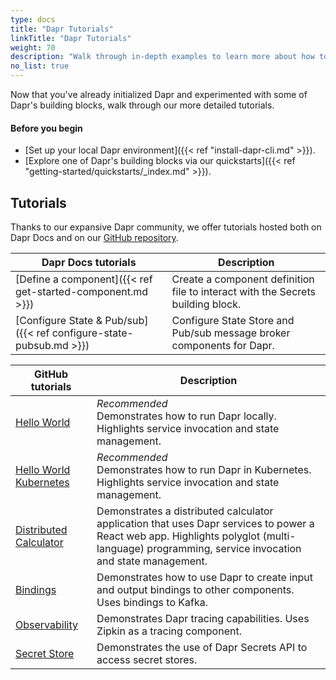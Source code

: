 ```yaml
---
type: docs
title: "Dapr Tutorials"
linkTitle: "Dapr Tutorials"
weight: 70
description: "Walk through in-depth examples to learn more about how to work with Dapr concepts"
no_list: true
---
```


Now that you've already initialized Dapr and experimented with some of Dapr's building blocks, walk through our more detailed tutorials.

#### Before you begin

- [Set up your local Dapr environment]({{< ref "install-dapr-cli.md" >}}).
- [Explore one of Dapr's building blocks via our quickstarts]({{< ref "getting-started/quickstarts/_index.md" >}}).

## Tutorials

Thanks to our expansive Dapr community, we offer tutorials hosted both on Dapr Docs and on our [GitHub repository](https://github.com/dapr/quickstarts).

| Dapr Docs tutorials               | Description                                                                                                                                                                                    |
|--------------------------|------------------------------------------------------------------------------------------------------------------------------------------------------------------------------------------------|
| [Define a component]({{< ref get-started-component.md >}})       | Create a component definition file to interact with the Secrets building block.
| [Configure State & Pub/sub]({{< ref configure-state-pubsub.md >}}) | Configure State Store and Pub/sub message broker components for Dapr.


| GitHub tutorials               | Description                                                                                                                                                                                    |
|--------------------------|------------------------------------------------------------------------------------------------------------------------------------------------------------------------------------------------|
| [Hello World](https://github.com/dapr/quickstarts/tree/v1.5.0/hello-world)            | *Recommended* <br> Demonstrates how to run Dapr locally. Highlights service invocation and state management.
| [Hello World Kubernetes](https://github.com/dapr/quickstarts/tree/v1.5.0/hello-kubernetes)       | *Recommended* <br> Demonstrates how to run Dapr in Kubernetes. Highlights service invocation and state management.
| [Distributed Calculator](https://github.com/dapr/quickstarts/tree/v1.5.0/distributed-calculator) | Demonstrates a distributed calculator application that uses Dapr services to power a React web app. Highlights polyglot (multi-language) programming, service invocation and state management. |
| [Bindings](https://github.com/dapr/quickstarts/tree/v1.6.0/bindings)            | Demonstrates how to use Dapr to create input and output bindings to other components. Uses bindings to Kafka.                                                                            |
| [Observability](https://github.com/dapr/quickstarts/tree/v1.6.0/observability) | Demonstrates Dapr tracing capabilities. Uses Zipkin as a tracing component. |
| [Secret Store](https://github.com/dapr/quickstarts/tree/v1.6.0/secretstore) | Demonstrates the use of Dapr Secrets API to access secret stores. |
